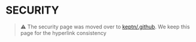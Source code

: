# SECURITY

> :warning: The security page was moved over to [keptn/.github](https://github.com/keptn/.github/blob/main/SECURITY.md).
> We keep this page for the hyperlink consistency
